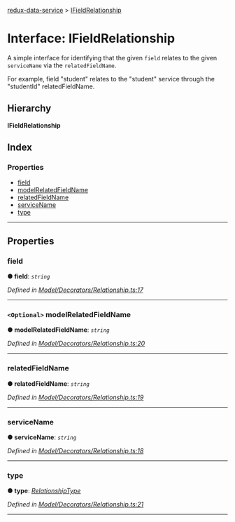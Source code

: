 [redux-data-service](../README.md) > [IFieldRelationship](../interfaces/ifieldrelationship.md)

# Interface: IFieldRelationship

A simple interface for identifying that the given `field` relates to the given `serviceName` via the `relatedFieldName`.

For example, field "student" relates to the "student" service through the "studentId" relatedFieldName.

## Hierarchy

**IFieldRelationship**

## Index

### Properties

* [field](ifieldrelationship.md#field)
* [modelRelatedFieldName](ifieldrelationship.md#modelrelatedfieldname)
* [relatedFieldName](ifieldrelationship.md#relatedfieldname)
* [serviceName](ifieldrelationship.md#servicename)
* [type](ifieldrelationship.md#type)

---

## Properties

<a id="field"></a>

###  field

**● field**: *`string`*

*Defined in [Model/Decorators/Relationship.ts:17](https://github.com/Rediker-Software/redux-data-service/blob/fbab6d2/src/Model/Decorators/Relationship.ts#L17)*

___
<a id="modelrelatedfieldname"></a>

### `<Optional>` modelRelatedFieldName

**● modelRelatedFieldName**: *`string`*

*Defined in [Model/Decorators/Relationship.ts:20](https://github.com/Rediker-Software/redux-data-service/blob/fbab6d2/src/Model/Decorators/Relationship.ts#L20)*

___
<a id="relatedfieldname"></a>

###  relatedFieldName

**● relatedFieldName**: *`string`*

*Defined in [Model/Decorators/Relationship.ts:19](https://github.com/Rediker-Software/redux-data-service/blob/fbab6d2/src/Model/Decorators/Relationship.ts#L19)*

___
<a id="servicename"></a>

###  serviceName

**● serviceName**: *`string`*

*Defined in [Model/Decorators/Relationship.ts:18](https://github.com/Rediker-Software/redux-data-service/blob/fbab6d2/src/Model/Decorators/Relationship.ts#L18)*

___
<a id="type"></a>

###  type

**● type**: *[RelationshipType](../enums/relationshiptype.md)*

*Defined in [Model/Decorators/Relationship.ts:21](https://github.com/Rediker-Software/redux-data-service/blob/fbab6d2/src/Model/Decorators/Relationship.ts#L21)*

___

